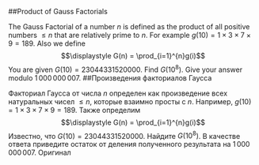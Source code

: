 ##Product of Gauss Factorials

The Gauss Factorial of a number $n$ is defined as the product of all positive numbers $\leq n$ that are relatively prime to $n$. For example $g(10)=1\times 3\times 7\times 9 = 189$. 
Also we define
$$\displaystyle G(n) = \prod_{i=1}^{n}g(i)$$
You are given $G(10) = 23044331520000$.
Find $G(10^8)$. Give your answer modulo $1\,000\,000\,007$.
##Произведения факториалов Гаусса

Факториал Гаусса от числа $n$ определен как произведение всех натуральных чисел $\leq n$, которые взаимно просты с $n$. Например, $g(10)=1\times 3\times 7\times 9 = 189$. 
Также определим
$$\displaystyle G(n) = \prod_{i=1}^{n}g(i)$$
Известно, что $G(10) = 23044331520000$.
Найдите $G(10^8)$. В качестве ответа приведите остаток от деления полученного результата на $1\,000\,000\,007$.
Оригинал
